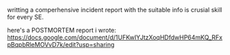 writting a comperhensive incident report with the suitable info
is crusial skill for every SE.

here's a POSTMORTEM report i wrote:
https://docs.google.com/document/d/1UFKwIYJtzXoqHDfdwHP64mKQ_RFxpBqpbRleMOVvD7k/edit?usp=sharing
